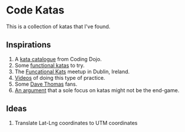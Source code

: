 # Code Katas
This is a collection of katas that I've found.

## Inspirations
1. A [kata catalogue](http://www.codingdojo.org/cgi-bin/index.pl?KataCatalogue) from Coding Dojo.
1. Some [functional katas](https://github.com/FunctionalKatas/Katas) to try.
1. The [Funcational Kats](http://www.meetup.com/FunctionalKats/) meetup in Dublin, Ireland.
1. [Videos](http://www.codekatas.org/) of doing this type of practice.
1. Some [Dave Thomas](http://codekata.com/) fans.
1. [An argument](https://hackhands.com/dont-code-katas/) that a sole focus on katas might not be the end-game.

## Ideas
1. Translate Lat-Lng coordinates to UTM coordinates
